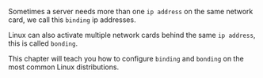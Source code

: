 Sometimes a server needs more than one `ip address` on the same network
card, we call this `binding` ip addresses.

Linux can also activate multiple network cards behind the same
`ip address`, this is called `bonding`.

This chapter will teach you how to configure `binding` and `bonding` on
the most common Linux distributions.


